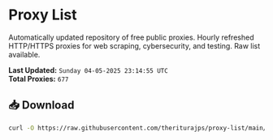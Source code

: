# Proxy List

Automatically updated repository of free public proxies. Hourly refreshed HTTP/HTTPS proxies for web scraping, cybersecurity, and testing. Raw list available.

**Last Updated:** `Sunday 04-05-2025 23:14:55 UTC`  
**Total Proxies:** `677`

## 📥 Download
```bash
curl -O https://raw.githubusercontent.com/theriturajps/proxy-list/main/proxies.txt
